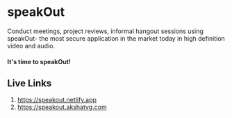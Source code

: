 # speakOut

Conduct meetings, project reviews, informal hangout sessions using speakOut- the most secure application in the market today in high definition video and audio.

#### It's time to speakOut!


## Live Links
1) <https://speakout.netlify.app>
2) <https://speakout.akshatvg.com>
